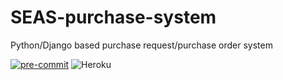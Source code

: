 # SEAS-purchase-system
Python/Django based purchase request/purchase order system

[![pre-commit](https://img.shields.io/badge/pre--commit-enabled-brightgreen?logo=pre-commit&logoColor=white)](https://github.com/pre-commit/pre-commit)
![Heroku](https://pyheroku-badge.herokuapp.com/?app=seas-purchase-system)
